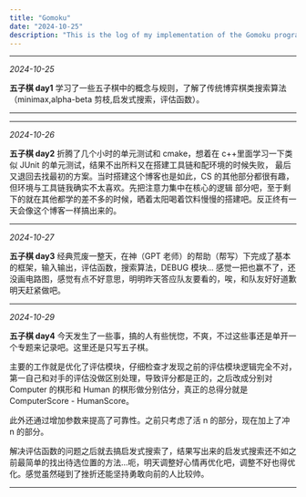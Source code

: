 ```yaml
---
title: "Gomoku"
date: "2024-10-25"
description: "This is the log of my implementation of the Gomoku program."
---
```


---

_2024-10-25_

**五子棋 day1**
学习了一些五子棋中的概念与规则，了解了传统博弈棋类搜索算法（minimax,alpha-beta 剪枝,启发式搜索，评估函数）。

---

---

_2024-10-26_

**五子棋 day2**
折腾了几个小时的单元测试和 cmake，想着在 c++里面学习一下类似 JUnit 的单元测试，结果不出所料又在搭建工具链和配环境的时候失败，
最后又退回去找最初的方案。当时搭建这个博客也是如此，CS 的其他部分都很有趣，但环境与工具链我确实不太喜欢。先把注意力集中在核心的逻辑
部分吧，至于剩下的就在其他都学的差不多的时候，晒着太阳喝着饮料慢慢的搭建吧。反正终有一天会像这个博客一样搞出来的。

---

_2024-10-27_

**五子棋 day3**
经典荒废一整天，在神（GPT 老师）的帮助（帮写）下完成了基本的框架，输入输出，评估函数，搜索算法，DEBUG 模块...
感觉一把也赢不了，还没画电路图，感觉有点不好意思，明明昨天答应队友要看的，唉，和队友好好道歉明天赶紧做吧。

---

_2024-10-29_

**五子棋 day4**
今天发生了一些事，搞的人有些恍惚，不爽，不过这些事还是单开一个专题来记录吧。这里还是只写五子棋。

主要的工作就是优化了评估模块，仔细检查才发现之前的评估模块逻辑完全不对，第一自己和对手的评估没做区别处理，导致评分都是正的，之后改成分别对 Computer 的棋形和 Human 的棋形做分别估分，真正的总得分就是 ComputerScore - HumanScore。

此外还通过增加参数来提高了可靠性。之前只考虑了活 n 的部分，现在加上了冲 n 的部分。

解决评估函数的问题之后就去搞启发式搜索了，结果写出来的启发式搜索还不如之前最简单的找出待选位置的方法...呃，明天调整好心情再优化吧，调整不好也得优化。感觉虽然碰到了挫折还能坚持勇敢向前的人比较帅。

---
